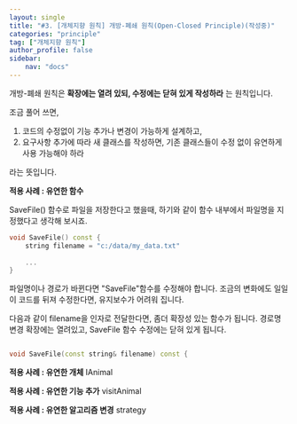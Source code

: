 ```yaml
---
layout: single
title: "#3. [개체지향 원칙] 개방-폐쇄 원칙(Open-Closed Principle)(작성중)"
categories: "principle"
tag: ["개체지향 원칙"]
author_profile: false
sidebar: 
    nav: "docs"
---
```


개방-폐쇄 원칙은 **확장에는 열려 있되, 수정에는 닫혀 있게 작성하라** 는 원칙입니다. 

조금 풀어 쓰면,

1. 코드의 수정없이 기능 추가나 변경이 가능하게 설계하고,
2. 요구사항 추가에 따라 새 클래스를 작성하면, 기존 클래스들이 수정 없이 유연하게 사용 가능해야 하라

라는 뜻입니다.

**적용 사례 : 유연한 함수**

SaveFile() 함수로 파일을 저장한다고 했을때, 하기와 같이 함수 내부에서 파일명을 지정했다고 생각해 보시죠.

```cpp
void SaveFile() const {
    string filename = "c:/data/my_data.txt"
    
    ...
}
```

파일명이나 경로가 바뀐다면 "SaveFile"함수를 수정해야 합니다. 조금의 변화에도 일일이 코드를 뒤져 수정한다면, 유지보수가 어려워 집니다.

다음과 같이 filename을 인자로 전달한다면, 좀더 확장성 있는 함수가 됩니다.
경로명 변경 확장에는 열려있고, SaveFile 함수 수정에는 닫혀 있게 됩니다.

```cpp

void SaveFile(const string& filename) const {

```

**적용 사례 : 유연한 개체**
IAnimal

**적용 사례 : 유연한 기능 추가**
visitAnimal

**적용 사례 : 유연한 알고리즘 변경**
strategy

